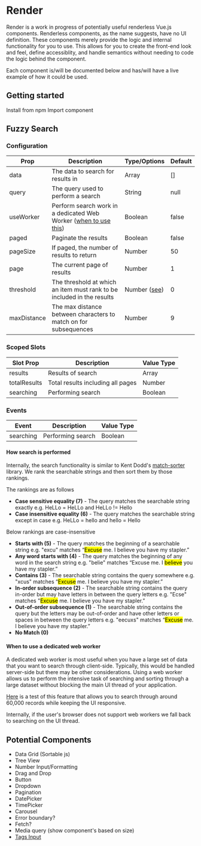 # Render

Render is a work in progress of potentially useful renderless Vue.js components. Renderless components, as the name suggests, have no UI definition. These components merely provide the logic and internal functionality for you to use. This allows for you to create the front-end look and feel, define accessiblity, and handle semantics without needing to code the logic behind the component.

Each component is/will be documented below and has/will have a live example of how it could be used.

## Getting started

Install from npm
Import component

## Fuzzy Search

### Configuration

| Prop        | Description                                                            | Type/Options              | Default |
| ----------- | ---------------------------------------------------------------------- | ------------------------- | ------- |
| data        | The data to search for results in                                      | Array                     | []      |
| query       | The query used to perform a search                                     | String                    | null    |
| useWorker   | Perform search work in a dedicated Web Worker ([when to use this]())   | Boolean                   | false   |
| paged       | Paginate the results                                                   | Boolean                   | false   |
| pageSize    | If paged, the number of results to return                              | Number                    | 50      |
| page        | The current page of results                                            | Number                    | 1       |
| threshold   | The threshold at which an item must rank to be included in the results | Number ([see](#rankings)) | 0       |
| maxDistance | The max distance between characters to match on for subsequences       | Number                    | 9       |

### Scoped Slots

| Slot Prop    | Description                       | Value Type |
| ------------ | --------------------------------- | ---------- |
| results      | Results of search                 | Array      |
| totalResults | Total results including all pages | Number     |
| searching    | Performing search                 | Boolean    |

### Events

| Event     | Description       | Value Type |
| --------- | ----------------- | ---------- |
| searching | Performing search | Boolean    |

#### How search is performed

Internally, the search functionality is similar to Kent Dodd's [match-sorter](https://github.com/kentcdodds/match-sorter) library. We rank the searchable strings and then sort them by those rankings.

<a name="rankings"></a>The rankings are as follows

-   **Case sensitive equality (7)** - The query matches the searchable string exactly e.g. HeLLo = HeLLo and HeLLo != Hello
-   **Case insensitive equality (6)** - The query matches the searchable string except in case e.g. HeLLo = hello and hello = Hello

Below rankings are case-insensitive

-   **Starts with (5)** - The query matches the beginning of a searchable string e.g. "excu" matches “<mark>Excuse</mark> me. I believe you have my stapler.”
-   **Any word starts with (4)** - The query matches the beginning of any word in the search string e.g. "belie" matches “Excuse me. I <mark>believe</mark> you have my stapler.”
-   **Contains (3)** - The searchable string contains the query somewhere e.g. "xcus" matches “<mark>Excuse</mark> me. I believe you have my stapler.”
-   **In-order subsequence (2)** - The searchable string contains the query in-order but may have letters in between the query letters e.g. "Ecse" matches "<mark>Excuse</mark> me. I believe you have my stapler.”
-   **Out-of-order subsequence (1)** - The searchable string contains the query but the letters may be out-of-order and have other letters or spaces in between the query letters e.g. "eecuxs" matches “<mark>Excuse</mark> me. I believe you have my stapler.”
-   **No Match (0)**

#### When to use a dedicated web worker

A dedicated web worker is most useful when you have a large set of data that you want to search through client-side. Typically, this would be handled server-side but there may be other considerations. Using a web worker allows us to perform the intensive task of searching and sorting through a large dataset without blocking the main UI thread of your application.

[Here]() is a test of this feature that allows you to search through around 60,000 records while keeping the UI responsive.

Internally, if the user's browser does not support web workers we fall back to searching on the UI thread.

## Potential Components

-   Data Grid (Sortable js)
-   Tree View
-   Number Input/Formatting
-   Drag and Drop
-   Button
-   Dropdown
-   Pagination
-   DatePicker
-   TimePicker
-   Carousel
-   Error boundary?
-   Fetch?
-   Media query (show component's based on size)
-   [Tags Input](https://adamwathan.me/renderless-components-in-vuejs/)
